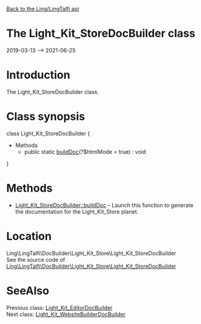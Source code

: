 [Back to the Ling/LingTalfi api](https://github.com/lingtalfi/LingTalfi/blob/master/doc/api/Ling/LingTalfi.md)



The Light_Kit_StoreDocBuilder class
================
2019-03-13 --> 2021-06-25






Introduction
============

The Light_Kit_StoreDocBuilder class.



Class synopsis
==============


class <span class="pl-k">Light_Kit_StoreDocBuilder</span>  {

- Methods
    - public static [buildDoc](https://github.com/lingtalfi/LingTalfi/blob/master/doc/api/Ling/LingTalfi/DocBuilder/Light_Kit_Store/Light_Kit_StoreDocBuilder/buildDoc.md)(?$htmlMode = true) : void

}






Methods
==============

- [Light_Kit_StoreDocBuilder::buildDoc](https://github.com/lingtalfi/LingTalfi/blob/master/doc/api/Ling/LingTalfi/DocBuilder/Light_Kit_Store/Light_Kit_StoreDocBuilder/buildDoc.md) &ndash; Launch this function to generate the documentation for the Light_Kit_Store planet.





Location
=============
Ling\LingTalfi\DocBuilder\Light_Kit_Store\Light_Kit_StoreDocBuilder<br>
See the source code of [Ling\LingTalfi\DocBuilder\Light_Kit_Store\Light_Kit_StoreDocBuilder](https://github.com/lingtalfi/LingTalfi/blob/master/DocBuilder/Light_Kit_Store/Light_Kit_StoreDocBuilder.php)



SeeAlso
==============
Previous class: [Light_Kit_EditorDocBuilder](https://github.com/lingtalfi/LingTalfi/blob/master/doc/api/Ling/LingTalfi/DocBuilder/Light_Kit_Editor/Light_Kit_EditorDocBuilder.md)<br>Next class: [Light_Kit_WebsiteBuilderDocBuilder](https://github.com/lingtalfi/LingTalfi/blob/master/doc/api/Ling/LingTalfi/DocBuilder/Light_Kit_WebsiteBuilder/Light_Kit_WebsiteBuilderDocBuilder.md)<br>
